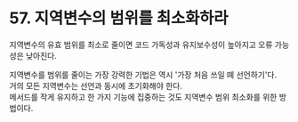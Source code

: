 # 57. 지역변수의 범위를 최소화하라

지역변수의 유효 범위를 최소로 줄이면 코드 가독성과 유지보수성이 높아지고 오류 가능성은 낮아진다.

지역변수를 범위를 줄이는 가장 강력한 기법은 역시 '가장 처음 쓰일 뗴 선언하기'다.  
거의 모든 지역변수는 선언과 동시에 초기화해야 한다.  
메서드를 작게 유지하고 한 가지 기능에 집중하는 것도 지역변수 범위 최소화를 위한 방법이다.